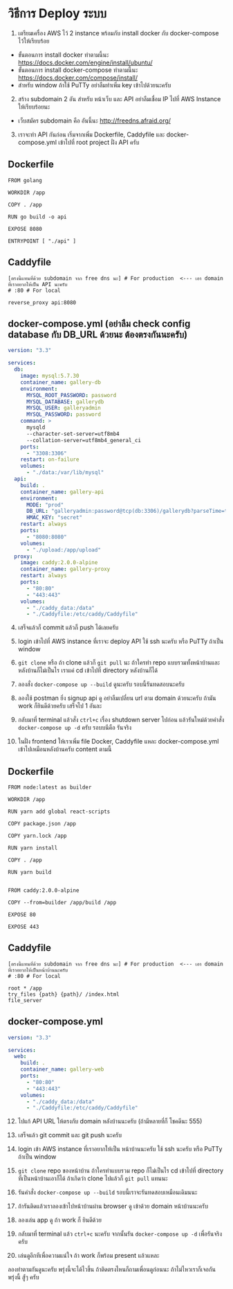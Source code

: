 # วิธีการ Deploy ระบบ

1. เตรียมเครื่อง AWS ไว้ 2 instance พร้อมกับ install docker กับ docker-compose ไว้ให้เรียบร้อย
  - ขั้นตอนการ install docker ทำตามนี้นะ https://docs.docker.com/engine/install/ubuntu/
  - ขั้นตอนการ install docker-compose ทำตามนี้นะ https://docs.docker.com/compose/install/
  - สำหรับ window ถ้าใช้ PuTTy อย่าลืมทำเพิ่ม key เข้าไปด้วยนะครับ
 
2. สร้าง subdomain 2 อัน สำหรับ หน้าเว็บ และ API อย่าลืมเชื่อม IP ไปที่ AWS Instance ให้เรียบร้อยนะ
  - เว็บสมัคร subdomain คือ อันนี้นะ http://freedns.afraid.org/

3. เราจะทำ API กันก่อน เริ่มจากเพิ่ม Dockerfile, Caddyfile และ docker-compose.yml เข้าไปที่ root project ฝั่ง API ครับ

## Dockerfile
```ssh
FROM golang

WORKDIR /app

COPY . /app

RUN go build -o api

EXPOSE 8080

ENTRYPOINT [ "./api" ]
```

## Caddyfile
```ssh
[ตรงนี้แทนที่ด้วย subdomain จาก free dns นะ] # For production  <--- เอา domain ที่เราอยากให้เป็น API นะครับ
# :80 # For local

reverse_proxy api:8080
```

## docker-compose.yml (อย่าลืม check config database กับ DB_URL ด้วยนะ ต้องตรงกันนะครับ)
```yml
version: "3.3"

services:
  db:
    image: mysql:5.7.30
    container_name: gallery-db
    environment: 
      MYSQL_ROOT_PASSWORD: password
      MYSQL_DATABASE: gallerydb
      MYSQL_USER: galleryadmin
      MYSQL_PASSWORD: password
    command: >
      mysqld
      --character-set-server=utf8mb4
      --collation-server=utf8mb4_general_ci
    ports:
      - "3308:3306"
    restart: on-failure
    volumes: 
      - "./data:/var/lib/mysql"
  api:
    build: .
    container_name: gallery-api
    environment:
      MODE: "prod"
      DB_URL: "galleryadmin:password@tcp(db:3306)/gallerydb?parseTime=true"
      HMAC_KEY: "secret"
    restart: always
    ports:
      - "8080:8080"
    volumes:
      - "./upload:/app/upload"
  proxy:
    image: caddy:2.0.0-alpine
    container_name: gallery-proxy
    restart: always
    ports:
      - "80:80"
      - "443:443"
    volumes:
      - "./caddy_data:/data"
      - "./Caddyfile:/etc/caddy/Caddyfile"
```

4. เสร็จแล้วก็ commit แล้วก็ push ได้เลยครับ

5. login เข้าไปที่ AWS instance ที่เราจะ deploy API ใช้ ssh นะครับ หรือ PuTTy ถ้าเป็น window

6. `git clone` หรือ ถ้า clone แล้วก็ `git pull` นะ ถ้าใครทำ repo แบบรวมทั้งหน้าบ้านและหลังบ้านก็ไม่เป็นไร เราแค่ cd เข้าไปที่ directory หลังบ้านก็ได้

7. ลองสั่ง `docker-compose up --build` ดูนะครับ รอบนี้รันทดสอบนะครับ

8. ลองใช้ postman ยิ่ง signup api ดู อย่าลืมเปลี่ยน url ตาม domain ด้วยนะครับ ถ้ามัน work ก็ยินดีด้วยครับ เสร็จไป 1 อันละ

10. กลับมาที่ terminal แล้วสั่ง `ctrl+c` เรื่อง shutdown server ไปก่อน แล้วรันใหม่ด้วยคำสั่ง `docker-compose up -d` ครับ รอบบนีคือ รันจริง

11. ในฝั่ง frontend ให้เราเพิ่ม file Docker, Caddyfile แหละ docker-compose.yml เข้าไปเหมือนหลังบ้านครับ content ตามนี้

## Dockerfile
```ssh
FROM node:latest as builder

WORKDIR /app

RUN yarn add global react-scripts

COPY package.json /app

COPY yarn.lock /app

RUN yarn install

COPY . /app

RUN yarn build


FROM caddy:2.0.0-alpine

COPY --from=builder /app/build /app

EXPOSE 80

EXPOSE 443

```

## Caddyfile
```ssh
[ตรงนี้แทนที่ด้วย subdomain จาก free dns นะ] # For production  <--- เอา domain ที่เราอยากให้เป็นหน้าบ้านนะครับ
# :80 # For local

root * /app
try_files {path} {path}/ /index.html
file_server

```

## docker-compose.yml
```yml
version: "3.3"

services:
  web:
    build: .
    container_name: gallery-web
    ports:
      - "80:80"
      - "443:443"
    volumes:
      - "./caddy_data:/data"
      - "./Caddyfile:/etc/caddy/Caddyfile"
```

12. ไปแก้ API URL ให้ตรงกับ domain หลังบ้านนะครับ (ถ้ามีหลายที่ก็ โชคดีนะ 555)

13. เสร็จแล้ว git commit และ git push นะครับ

14. login เข้า AWS instance ที่เราอยากให้เป็น หน้าบ้านนะครับ ใช้ ssh นะครับ หรือ PuTTy ถ้าเป็น window

15. `git clone` repo ของหน้าบ้าน ถ้าใครทำแบบรวม repo ก็ไม่เป็นไร cd เข้าไปที่ directory ที่เป็นหน้าบ้านเอาก็ได้ ถ้าเกิดว่า clone ไปแล้วก็ `git pull` แทนนะ

16. รันคำสั่ง `docker-compose up --build` รอบนี้เราจะรันทดสอบเหมือนเดิมนนะ

17. ถ้ารันติดแล้วเราลองเข้าไปหน้าบ้านผ่าน browser ดู เข้าด้วย domain หน้าบ้านนะครับ

18. ลองเล่น app ดู ถ้า work ก็ ยินดีด้วย

19. กลับมาที่ terminal แล้ว `ctrl+c` นะครับ จากนั้นรัน `docker-compose up -d` เพื่อรันจริงครับ

20. เล่นดูอีกทีเพื่อความแน่ใจ ถ้า work ก็พร้อม present แล้วแหละ

ลองทำตามกันดูนะครับ พรุ่งนี้จะได้ไวขึ้น ถ้าติดตรงไหนก็ถามเพื่อนดูก่อนนะ ถ้าไม่ไหวเราก็เจอกัน พรุ่งนี้ สู้่ๆ ครับ
